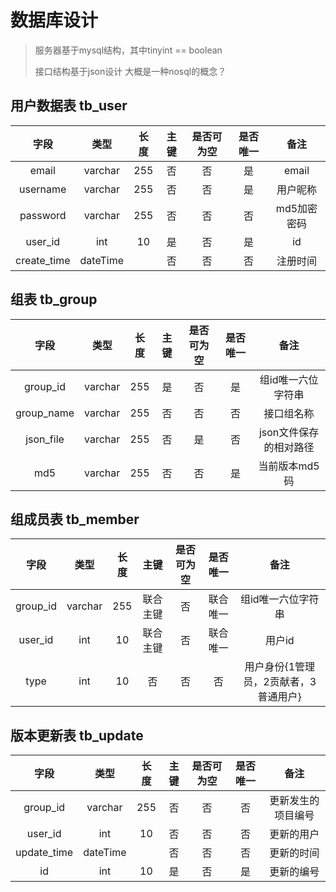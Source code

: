 # 数据库设计

>服务器基于mysql结构，其中tinyint == boolean
>
>接口结构基于json设计 大概是一种nosql的概念？

## 用户数据表 tb_user

|   字段   |   类型   |  长度 | 主键 | 是否可为空 | 是否唯一 | 备注 |
|:-------:|:--------:|:-----:|:---:|:---:|:--:|:--:|
| email | varchar | 255 | 否 | 否 | 是 | email |
|   username   | varchar |  255  | 否  | 否 | 是 | 用户昵称 |
|  password     | varchar | 255 | 否 | 否 | 否 | md5加密密码 |
| user_id  |   int   |  10  | 是  |否 | 是 | id |
| create_time | dateTime | | 否 | 否 | 否 | 注册时间 |

## 组表 tb_group

|   字段   |   类型   |  长度 | 主键 | 是否可为空 | 是否唯一 | 备注 |
|:-------:|:--------:|:-----:|:---:|:---:|:--:|:--:|
| group_id | varchar | 255 | 是 | 否 | 是 | 组id唯一六位字符串 |
| group_name | varchar | 255 | 否 | 否 | 否 | 接口组名称 |
| json_file | varchar | 255 | 否 | 是 | 否 | json文件保存的相对路径 |
| md5 | varchar | 255 | 否 | 否 | 是 | 当前版本md5码 |

## 组成员表 tb_member

|   字段   |   类型   |  长度 | 主键 | 是否可为空 | 是否唯一 | 备注 |
|:-------:|:--------:|:-----:|:---:|:---:|:--:|:--:|
| group_id | varchar | 255 | 联合主键 | 否 | 联合唯一 | 组id唯一六位字符串 |
| user_id  |   int   |  10        | 联合主键  |否 | 联合唯一 | 用户id |
| type | int | 10 | 否 | 否 | 否 | 用户身份{1管理员，2贡献者，3普通用户} |

## 版本更新表  tb_update

|   字段   |   类型   |  长度 | 主键 | 是否可为空 | 是否唯一 | 备注 |
|:-------:|:--------:|:-----:|:---:|:---:|:--:|:--:|
| group_id | varchar | 255 | 否 | 否 | 否 | 更新发生的项目编号 |
| user_id  | int | 10 | 否 | 否 | 否 | 更新的用户 |
| update_time | dateTime | | 否 | 否 | 否 | 更新的时间 |
| id | int | 10 | 是 | 否 | 是 | 更新的编号 |
